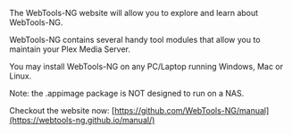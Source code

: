 The WebTools-NG website will allow you to explore and learn about WebTools-NG.

WebTools-NG contains several handy tool modules that allow you to maintain your Plex Media Server.

You may install WebTools-NG on any PC/Laptop running Windows, Mac or Linux.

Note: the .appimage package is NOT designed to run on a NAS.

Checkout the website now: [https://github.com/WebTools-NG/manual](https://webtools-ng.github.io/manual/)
